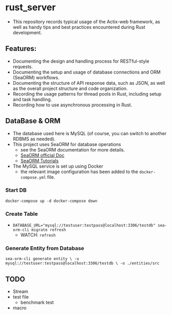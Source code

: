# rust_server

- This repository records typical usage of the Actix-web framework, as well as handy tips and best practices encountered during Rust development.


## Features:

-  Documenting the design and handling process for RESTful-style requests.
-  Documenting the setup and usage of database connections and ORM (SeaORM) workflows.
-  Documenting the structure of API response data, such as JSON,  as well as the overall project structure and code organization.
-  Recording the usage patterns for thread pools in Rust, including setup and task handling.
-  Recording how to use asynchronous processing in Rust.

## DataBase & ORM

- The database used here is MySQL (of course, you can switch to another RDBMS as needed).
- This project uses SeaORM for database operations 
  - see the SeaORM documentation for more details.
  - [SeaORM official Doc](https://www.sea-ql.org/SeaORM/docs/index/)
  - [SeaORM Tutorials](https://www.sea-ql.org/sea-orm-tutorial/)
- The MySQL service is set up using Docker
  - the relevant image configuration has been added to the `docker-compose.yml` file.

### Start DB

`
    docker-compose up -d
    docker-compose down 
`

### Create Table

- `DATABASE_URL="mysql://testuser:testpass@localhost:3306/testdb" sea-orm-cli migrate refresh `
    - WATCH: `refresh`

### Generate Entity from Database

`
sea-orm-cli generate entity \
    -u mysql://testuser:testpass@localhost:3306/testdb \
    -o ./entities/src
`

## TODO

- Stream
- test file
  - benchmark test
- macro